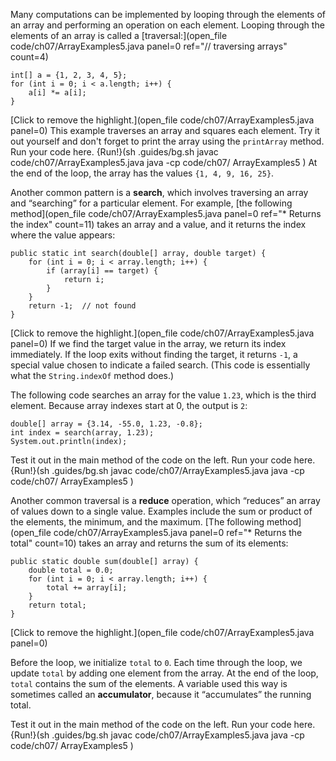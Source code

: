Many computations can be implemented by looping through the elements of an array and performing an operation on each element. Looping through the elements of an array is called a [traversal:](open_file code/ch07/ArrayExamples5.java panel=0 ref="// traversing arrays" count=4)


```code
int[] a = {1, 2, 3, 4, 5};
for (int i = 0; i < a.length; i++) {
    a[i] *= a[i];
}
```

[Click to remove the highlight.](open_file code/ch07/ArrayExamples5.java panel=0)
 This example traverses an array and squares each element. Try it out yourself and don't forget to print the array using the `printArray` method. Run your code here.
{Run!}(sh .guides/bg.sh javac code/ch07/ArrayExamples5.java java -cp code/ch07/ ArrayExamples5 )
 At the end of the loop, the array has the values `{1, 4, 9, 16, 25}`.


Another common pattern is a **search**, which involves traversing an array and “searching” for a particular element. For example, [the following method](open_file code/ch07/ArrayExamples5.java panel=0 ref="* Returns the index" count=11) takes an array and a value, and it returns the index where the value appears:



```code
public static int search(double[] array, double target) {
    for (int i = 0; i < array.length; i++) {
        if (array[i] == target) {
            return i;
        }
    }
    return -1;  // not found
}
```

[Click to remove the highlight.](open_file code/ch07/ArrayExamples5.java panel=0)
 If we find the target value in the array, we return its index immediately. If the loop exits without finding the target, it returns `-1`, a special value chosen to indicate a failed search. (This code is essentially what the `String.indexOf` method does.)

The following code searches an array for the value `1.23`, which is the third element. Because array indexes start at 0, the output is `2`:

```code
double[] array = {3.14, -55.0, 1.23, -0.8};
int index = search(array, 1.23);
System.out.println(index);
```

Test it out in the main method of the code on the left. Run your code here.
{Run!}(sh .guides/bg.sh javac code/ch07/ArrayExamples5.java java -cp code/ch07/ ArrayExamples5 )


Another common traversal is a **reduce** operation, which “reduces” an array of values down to a single value. Examples include the sum or product of the elements, the minimum, and the maximum. [The following method](open_file code/ch07/ArrayExamples5.java panel=0 ref="* Returns the total" count=10) takes an array and returns the sum of its elements:


```code
public static double sum(double[] array) {
    double total = 0.0;
    for (int i = 0; i < array.length; i++) {
        total += array[i];
    }
    return total;
}
```

[Click to remove the highlight.](open_file code/ch07/ArrayExamples5.java panel=0)


Before the loop, we initialize `total` to `0`. Each time through the loop, we update `total` by adding one element from the array. At the end of the loop, `total` contains the sum of the elements. A variable used this way is sometimes called an **accumulator**, because it “accumulates” the running total.

Test it out in the main method of the code on the left. Run your code here.
{Run!}(sh .guides/bg.sh javac code/ch07/ArrayExamples5.java java -cp code/ch07/ ArrayExamples5 )
